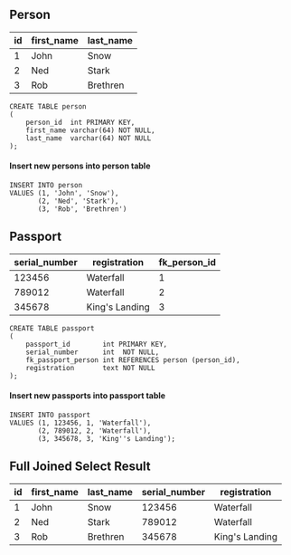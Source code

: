 ## Person

| id | first_name | last_name |
|----|------------|-----------|
| 1  | John       | Snow      |
| 2  | Ned        | Stark     |
| 3  | Rob        | Brethren  |

```postgresql
CREATE TABLE person
(
    person_id  int PRIMARY KEY,
    first_name varchar(64) NOT NULL,
    last_name  varchar(64) NOT NULL
);
```

#### Insert new persons into person table

```postgresql
INSERT INTO person
VALUES (1, 'John', 'Snow'),
       (2, 'Ned', 'Stark'),
       (3, 'Rob', 'Brethren')
```

## Passport

| serial_number | registration   | fk_person_id |
|---------------|----------------|--------------|
| 123456        | Waterfall      | 1            |
| 789012        | Waterfall      | 2            |
| 345678        | King's Landing | 3            |

```postgresql
CREATE TABLE passport
(
    passport_id        int PRIMARY KEY,
    serial_number      int  NOT NULL,
    fk_passport_person int REFERENCES person (person_id),
    registration       text NOT NULL
);
```

#### Insert new passports into passport table

```postgresql
INSERT INTO passport
VALUES (1, 123456, 1, 'Waterfall'),
       (2, 789012, 2, 'Waterfall'),
       (3, 345678, 3, 'King''s Landing');
```

## Full Joined Select Result

| id | first_name | last_name | serial_number | registration   |
|----|------------|-----------|---------------|----------------|
| 1  | John       | Snow      | 123456        | Waterfall      |
| 2  | Ned        | Stark     | 789012        | Waterfall      |
| 3  | Rob        | Brethren  | 345678        | King's Landing |
